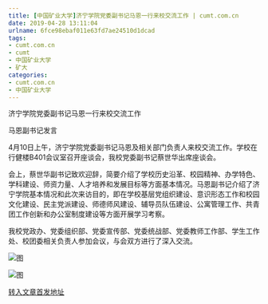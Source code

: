```yaml
---
title: [中国矿业大学]济宁学院党委副书记马恩一行来校交流工作 | cumt.com.cn
date: 2019-04-28 13:11:04
urlname: 6fce98ebaf011e63fd7ae24510d1dcad
tags: 
- cumt.com.cn
- cumt
- 中国矿业大学
- 矿大
categories:
- cumt.com.cn
- 中国矿业大学
---
```


济宁学院党委副书记马恩一行来校交流工作

马恩副书记发言

4月10日上午，济宁学院党委副书记马恩及相关部门负责人来校交流工作。学校在行健楼B401会议室召开座谈会，我校党委副书记蔡世华出席座谈会。

会上，蔡世华副书记致欢迎辞，简要介绍了学校历史沿革、校园精神、办学特色、学科建设、师资力量、人才培养和发展目标等方面基本情况。马恩副书记介绍了济宁学院基本情况和此次来访目的，即在学校基层党组织建设、意识形态工作和校园文化建设、民主党派建设、师德师风建设、辅导员队伍建设、公寓管理工作、共青团工作创新和办公室制度建设等方面开展学习考察。

我校党政办、党委组织部、党委宣传部、党委统战部、党委教师工作部、学生工作处、校团委相关负责人参加会议，与会双方进行了深入交流。

![图](http://xwzx.cumt.edu.cn/_upload/article/images/7c/b2/4b6c7434487092d8458bd55bd7bf/e183193e-e7b8-4d6a-91c6-89563f39b3fb.jpg)

![图](http://xwzx.cumt.edu.cn/_upload/article/images/7c/b2/4b6c7434487092d8458bd55bd7bf/3c82c3ad-1fe9-48e0-b43b-5e1ec750a6f1.jpg)

[转入文章首发地址](http://xwzx.cumt.edu.cn/eb/4f/c513a518991/page.htm)